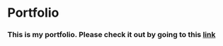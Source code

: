 # Portfolio

### This is my portfolio. Please check it out by going to this [link](https://sashanksilwal.github.io/portfolio/index.html)
